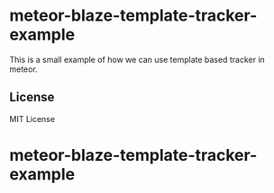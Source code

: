 # meteor-blaze-template-tracker-example

This is a small example of how we can use template based tracker in meteor.  


## License
MIT License
# meteor-blaze-template-tracker-example
